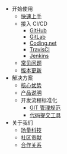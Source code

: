 - 开始使用
    - [快速上手](README.md)
    - 接入 CI/CD
        - [GitHub](intergration/github.md)
        - [GitLab](intergration/gitlab.md)
        - [Coding.net](intergration/coding.md)
        - [TravisCI](intergration/travis.md)
        - [Jenkins](intergration/jenkins.md)
    - [常见问题](faq.md)
    - [版本更新](updates.md)
- 解决方案
    - [核心优势](advantage.md)
    - [产品说明](introduction.md)
    - 开发流程标准化
        - [GIT 管理规范](flow.md)
        - [代码提交工具](commits.md)
- 关于我们
    - [场量科技](fieldtech.md)
    - [社区贡献](community.md)
    - [合作关系](partners.md)
